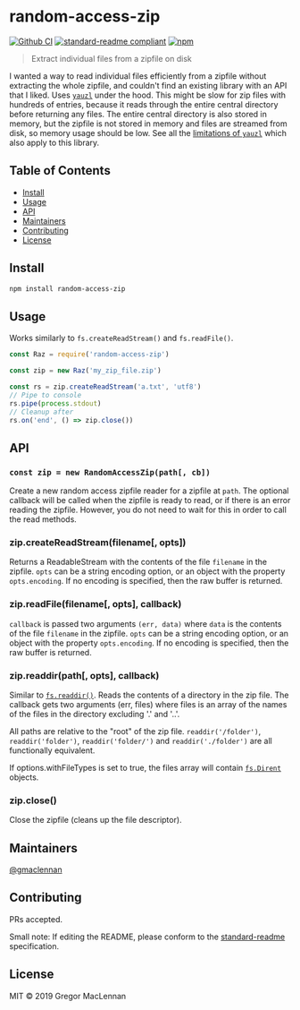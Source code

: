 # random-access-zip

[![Github CI](https://github.com/gmaclennan/random-access-zip/workflows/Node%20CI/badge.svg)](https://github.com/gmaclennan/random-access-zip/actions)
[![standard-readme compliant](https://img.shields.io/badge/standard--readme-OK-green.svg?style=flat-square)](https://github.com/RichardLitt/standard-readme)
[![npm](https://img.shields.io/npm/v/random-access-zip?style=flat-square)](https://npmjs.org/package/random-access-zip)

> Extract individual files from a zipfile on disk

I wanted a way to read individual files efficiently from a zipfile without extracting the whole zipfile, and couldn't find an existing library with an API that I liked. Uses [`yauzl`](https://github.com/thejoshwolfe/yauzl) under the hood. This might be slow for zip files with hundreds of entries, because it reads through the entire central directory before returning any files. The entire central directory is also stored in memory, but the zipfile is not stored in memory and files are streamed from disk, so memory usage should be low. See all the [limitations of `yauzl`](https://github.com/thejoshwolfe/yauzl#limitations) which also apply to this library.

## Table of Contents

- [Install](#install)
- [Usage](#usage)
- [API](#api)
- [Maintainers](#maintainers)
- [Contributing](#contributing)
- [License](#license)

## Install

```sh
npm install random-access-zip
```

## Usage

Works similarly to `fs.createReadStream()` and `fs.readFile()`.

```js
const Raz = require('random-access-zip')

const zip = new Raz('my_zip_file.zip')

const rs = zip.createReadStream('a.txt', 'utf8')
// Pipe to console
rs.pipe(process.stdout)
// Cleanup after
rs.on('end', () => zip.close())
```

## API

### `const zip = new RandomAccessZip(path[, cb])`

Create a new random access zipfile reader for a zipfile at `path`. The optional callback will be called when the zipfile is ready to read, or if there is an error reading the zipfile. However, you do not need to wait for this in order to call the read methods.

### zip.createReadStream(filename[, opts])

Returns a ReadableStream with the contents of the file `filename` in the zipfile. `opts` can be a string encoding option, or an object with the property `opts.encoding`. If no encoding is specified, then the raw buffer is returned.

### zip.readFile(filename[, opts], callback)

`callback` is passed two arguments `(err, data)` where `data` is the contents of the file `filename` in the zipfile. `opts` can be a string encoding option, or an object with the property `opts.encoding`. If no encoding is specified, then the raw buffer is returned.

### zip.readdir(path[, opts], callback)

Similar to [`fs.readdir()`](https://nodejs.org/api/fs.html#fs_fs_readdir_path_options_callback). Reads the contents of a directory in the zip file. The callback gets two arguments (err, files) where files is an array of the names of the files in the directory excluding '.' and '..'.

All paths are relative to the "root" of the zip file. `readdir('/folder')`, `readdir('folder')`, `readdir('folder/')` and `readdir('./folder')` are all functionally equivalent.

If options.withFileTypes is set to true, the files array will contain [`fs.Dirent`](https://nodejs.org/api/fs.html#fs_class_fs_dirent) objects.

### zip.close()

Close the zipfile (cleans up the file descriptor).

## Maintainers

[@gmaclennan](https://github.com/gmaclennan)

## Contributing

PRs accepted.

Small note: If editing the README, please conform to the [standard-readme](https://github.com/RichardLitt/standard-readme) specification.

## License

MIT © 2019 Gregor MacLennan
